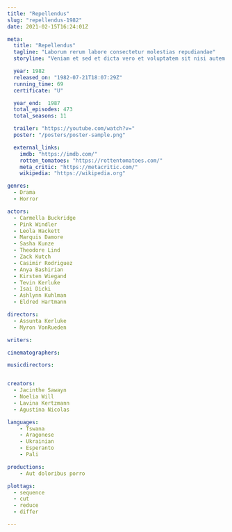 ```yaml
---
title: "Repellendus"
slug: "repellendus-1982"
date: 2021-02-15T16:24:01Z

meta:
  title: "Repellendus"
  tagline: "Laborum rerum labore consectetur molestias repudiandae"
  storyline: "Veniam et sed et dicta vero et voluptatem sit nisi autem harum eum provident quidem magni omnis harum molestiae voluptatem aperiam et sed"

  year: 1982
  released_on: "1982-07-21T18:07:29Z"
  running_time: 69
  certificate: "U"

  year_end:  1987
  total_episodes: 473
  total_seasons: 11

  trailer: "https://youtube.com/watch?v="
  poster: "/posters/poster-sample.png"

  external_links:
    imdb: "https://imdb.com/"
    rotten_tomatoes: "https://rottentomatoes.com/"
    meta_critic: "https://metacritic.com/"
    wikipedia: "https://wikipedia.org"

genres:
  - Drama
  - Horror

actors:
  - Carmella Buckridge
  - Pink Windler
  - Leola Hackett
  - Marquis Damore
  - Sasha Kunze
  - Theodore Lind
  - Zack Kutch
  - Casimir Rodriguez
  - Anya Bashirian
  - Kirsten Wiegand
  - Tevin Kerluke
  - Isai Dicki
  - Ashlynn Kuhlman
  - Eldred Hartmann

directors:
  - Assunta Kerluke
  - Myron VonRueden

writers:

cinematographers:

musicdirectors:


creators:
  - Jacinthe Sawayn
  - Noelia Will
  - Lavina Kertzmann
  - Agustina Nicolas

languages:
    - Tswana
    - Aragonese
    - Ukrainian
    - Esperanto
    - Pali

productions:
    - Aut doloribus porro

plottags:
  - sequence
  - cut
  - reduce
  - differ

---
```


